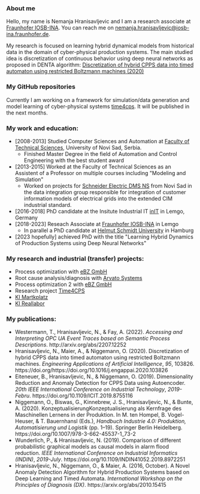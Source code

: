 ### About me
Hello, my name is Nemanja Hranisavljevic and I am a research associate at [Fraunhofer IOSB-INA](https://www.iosb-ina.fraunhofer.de/). 
You can reach me on [nemanja.hranisavljevic@iosb-ina.fraunhofer.de](mailto:nemanja.hranisavljevic@iosb-ina.fraunhofer.de).

My research is focused on learning hybrid dynamical models from historical data in the domain of cyber-physical production systems. The main studied idea is discretization of continuous behavior using deep neural networks as proposed in DENTA algorithm: 
[Discretization of hybrid CPPS data into timed automaton using restricted Boltzmann machines (2020)](http://www.sciencedirect.com/science/article/pii/S0952197620301986)

### My GitHub repositories

Currently I am working on a framework for simulation/data generation and model learning of cyber-physical systems [time4cps](). It will be published in the next months.


### My work and education:

- [2008-2013] Studied Computer Sciences and Automation at [Faculty of Technical Sciences](http://www.ftn.uns.ac.rs/), University of Novi Sad, Serbia.
  - Finished Master Degree in the field of Automation and Control Engineering with the best student award
- [2013-2015] Worked at the Faculty of Technical Sciences as an Assistent of a Professor on multiple courses including "Modeling and Simulation"
  - Worked on projects for [Schneider Electric DMS NS](www.schneider-electric-dms.com) from Novi Sad in the data integration group responsible for integration of customer information models of electrical grids into the extended CIM industrial standard. 
- [2016-2018] PhD candidate at the Insitute Industrial IT [inIT](www.init-owl.de) in Lemgo, Germany
- [2018-2023] Reseach Associate at [Fraunhofer IOSB-INA](https://www.iosb-ina.fraunhofer.de/) in Lemgo
  - In parallel a PhD candidate at [Helmut Schmidt University](https://www.hsu-hh.de/imb/team) in Hamburg
- [2023 hopefully] achieved PhD with the title "Learning Hybrid Dynamics of Production Systems using Deep Neural Networks"

### My research and industrial (transfer) projects:
- Process optimization with [eBZ GmbH](https://www.ebzgmbh.de/)
- Root cause analysis/diagnosis with [Arvato Systems](https://www.arvato-systems.de/)
- Process optimization 2 with [eBZ GmbH](https://www.ebzgmbh.de/)
- Research project [Time4CPS](https://www.iosb-ina.fraunhofer.de/en/divisions/Machine-Learning/Research-topics-and-projects/Project-Time4CPS-Time-for-Cyber-Physical-Systems.html)
- [KI Martkplatz](https://ki-marktplatz.com/) 
- [KI Reallabor](https://www.iosb-ina.fraunhofer.de/de/geschaeftsbereiche/maschinelles-lernen/next-level-ml/ki-reallabor.html)

### My publications:
- <div class="csl-entry">Westermann, T., Hranisavljevic, N., &#38; Fay, A. (2022). <i>Accessing and Interpreting OPC UA Event Traces based on Semantic Process Descriptions</i>. http://arxiv.org/abs/2207.12252</div>
- <div class="csl-entry">Hranisavljevic, N., Maier, A., &#38; Niggemann, O. (2020). Discretization of hybrid CPPS data into timed automaton using restricted Boltzmann machines. <i>Engineering Applications of Artificial Intelligence</i>, <i>95</i>, 103826. https://doi.org/https://doi.org/10.1016/j.engappai.2020.103826</div>
- <div class="csl-entry">Eiteneuer, B., Hranisavljevic, N., &#38; Niggemann, O. (2019). Dimensionality Reduction and Anomaly Detection for CPPS Data using Autoencoder. <i>20th IEEE International Conference on Industrial Technology</i>, <i>2019-Febru</i>. https://doi.org/10.1109/ICIT.2019.8755116</div>
- <div class="csl-entry">Niggemann, O., Biswas, G., Kinnebrew, J. S., Hranisavljevic, N., &#38; Bunte, A. (2020). KonzeptualisierungKonzeptualisierung als Kernfrage des Maschinellen Lernens in der Produktion. In M. ten Hompel, B. Vogel-Heuser, &#38; T. Bauernhansl (Eds.), <i>Handbuch Industrie 4.0: Produktion, Automatisierung und Logistik</i> (pp. 1–19). Springer Berlin Heidelberg. https://doi.org/10.1007/978-3-662-45537-1_73-2</div>
- <div class="csl-entry">Wunderlich, P., &#38; Hranisavljevic, N. (2019). Comparison of different probabilistic graphical models as causal models in alarm flood reduction. <i>IEEE International Conference on Industrial Informatics (INDIN)</i>, <i>2019-July</i>. https://doi.org/10.1109/INDIN41052.2019.8972251</div>
- <div class="csl-entry">Hranisavljevic, N., Niggemann, O., &#38; Maier, A. (2016, October). A Novel Anomaly Detection Algorithm for Hybrid Production Systems based on Deep Learning and Timed Automata. <i>International Workshop on the Principles of Diagnosis (DX)</i>. https://arxiv.org/abs/2010.15415</div>
